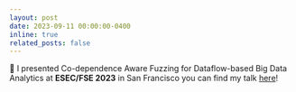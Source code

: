 ```yaml
---
layout: post
date: 2023-09-11 00:00:00-0400
inline: true
related_posts: false
---
```


🎤 I presented Co-dependence Aware Fuzzing for Dataflow-based Big Data Analytics at **ESEC/FSE 2023** in San Francisco you can find my talk [here](https://dl.acm.org/doi/10.1145/3611643.3616298)!